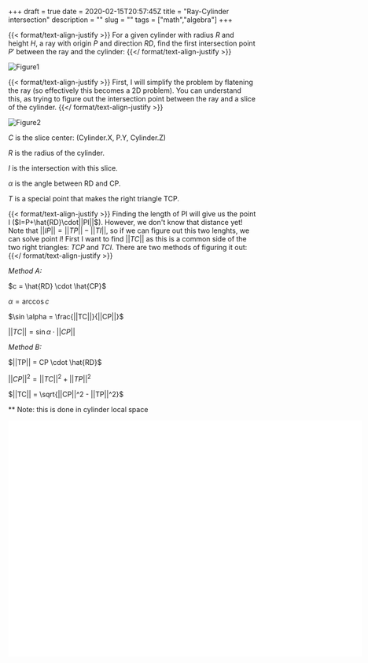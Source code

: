 +++ 
draft = true
date = 2020-02-15T20:57:45Z
title = "Ray-Cylinder intersection"
description = ""
slug = "" 
tags = ["math","algebra"]
+++

{{< format/text-align-justify >}}
For a given cylinder with radius $R$ and height $H$, a ray with origin $P$ and direction $RD$, find the first intersection point $P'$ between the ray and the cylinder:
{{</ format/text-align-justify >}}

![](../../images/RayVSCylinder/fig1.png "Figure1")

{{< format/text-align-justify >}}
First, I will simplify the problem by flatening the ray (so effectively this becomes a 2D problem). You can understand this, as trying to figure out the intersection point between the ray and a slice of the cylinder.
{{</ format/text-align-justify >}}

![](../../images/RayVSCylinder/fig2.png "Figure2")

$C$ is the slice center: (Cylinder.X, P.Y, Cylinder.Z)

$R$ is the radius of the cylinder.

$I$ is the intersection with this slice.

$\alpha$ is the angle between RD and CP.

$T$ is a special point that makes the right triangle TCP.

{{< format/text-align-justify >}}
Finding the length of PI will give us the point I ($I=P+\hat{RD}\cdot||PI||$). However, we don't know that distance yet! Note that $||IP|| = ||TP|| - ||TI||$, so if we can figure out this two lenghts, we can solve point $I$!
First I want to find $||TC||$ as this is a common side of the two right triangles: $TCP$ and $TCI$. There are two methods of figuring it out:
{{</ format/text-align-justify >}}

*Method A:*

$c = \hat{RD} \cdot \hat{CP}$

$\alpha = \arccos c$

$\sin \alpha = \frac{||TC||}{||CP||}$

$||TC|| = \sin \alpha \cdot ||CP||$


*Method B:*

$||TP|| = CP \cdot \hat{RD}$

$||CP||^2 = ||TC||^2 + ||TP||^2$

$||TC|| = \sqrt{||CP||^2 - ||TP||^2}$


** Note: this is done in cylinder local space



<div id="threeCanvas" style ="background-color:#FFF; width:720; height:480px; margin:0 auto;">
<script src="/js/three.js"></script>
<script>
	var container = document.getElementById("threeCanvas");
	var width = container.offsetWidth;
	var height = container.offsetHeight;

	var renderer = new THREE.WebGLRenderer({ antialias: true });
	renderer.setSize( width, height );
	container.appendChild( renderer.domElement );

	var scene = null;
	var camera = null;

	init();
	render();

	//----------------------------
	
	function init()
	{
		scene = new THREE.Scene();

		// Camera setup
		camera = new THREE.PerspectiveCamera(70,width/height,0.1,1000);
		camera.position.z = 0;
		camera.position.y = 2;
		camera.position.x = 5;
		camera.lookAt(0,0,0);

		// Helpers
		var axisHelper = new THREE.AxesHelper(2);
		scene.add(axisHelper);
		var gridHelper = new THREE.GridHelper(10,10);
		scene.add(gridHelper);

		var solidMaterial = new THREE.MeshBasicMaterial({color:0xffffff});
	}

	function render()
	{
		requestAnimationFrame(render);
		renderer.render( scene, camera );
	}
</script>
</div>


